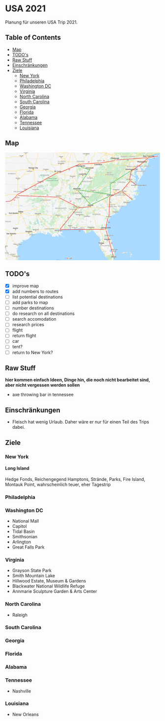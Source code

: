 # USA 2021
Planung für unseren USA Trip 2021.

## Table of Contents

* [Map](#map)
* [TODO's](#todos)
* [Raw Stuff](#raw-stuff)
* [Einschränkungen](#einschränkungen)
* [Ziele](#ziele)
  * [New York](#new-york)
  * [Philadelphia](#philadelphia)
  * [Washington DC](#washington)
  * [Virginia](#virginia)
  * [North Carolina](#north-carolina)
  * [South Carolina](#south-carolina)
  * [Georgia](#georgia)
  * [Florida](#florida)
  * [Alabama](#alabama)
  * [Tennessee](#tennessee)
  * [Louisiana](#louisiana)

## Map
![Route](Route.png?raw=true "Mögliche Route")

## TODO's
- [x] improve map
- [x] add numbers to routes
- [ ] list potential destinations
- [ ] add parks to map
- [ ] number destinations
- [ ] do research on all destinations
- [ ] search accomodation
- [ ] research prices
- [ ] flight
- [ ] return flight
- [ ] car
- [ ] tent?
- [ ] return to New York?

## Raw Stuff
**hier kommen einfach Ideen, Dinge hin, die noch nicht bearbeitet sind, aber nicht vergessen werden sollen**
- axe throwing bar in tennessee

## Einschränkungen
- Fleisch hat wenig Urlaub. Daher wäre er nur für einen Teil des Trips dabei.
## Ziele
### New York
  #### Long Island
  Hedge Fonds, Reichengegend Hamptons, Strände, Parks, Fire Island, Montauk Point, wahrscheinlich teuer, eher Tagestrip
  
### Philadelphia
### Washington DC
  - National Mall
  - Capitol
  - Tidal Basin
  - Smithsonian
  - Arlington
  - Great Falls Park
### Virginia
  - Grayson State Park
  - Smith Mountain Lake 
  - Hillwood Estate, Museum & Gardens
  - Blackwater National Wildlife Refuge
  - Annmarie Sculpture Garden & Arts Center
### North Carolina
  - Raleigh 
### South Carolina
### Georgia
### Florida
### Alabama
### Tennessee
  - Nashville
### Louisiana
  - New Orleans 
  
